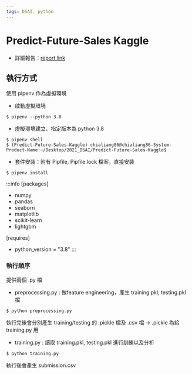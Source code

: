 ```yaml
---
tags: DSAI, python
---
```


# Predict-Future-Sales Kaggle

- 詳細報告：[report link](https://docs.google.com/presentation/d/1nMD0G22-CNBULoP0P4Gtn9MAQsO_bTo0vI2hzNKGz1k/edit?usp=sharing)

## 執行方式

使用 pipenv 作為虛擬環境

- 啟動虛擬環境
```shell 
$ pipenv --python 3.8
```

- 虛擬環境建立、指定版本為 python 3.8
```shell 
$ pipenv shell
$ (Predict-Future-Sales-Kaggle) chialiang86@chialiang86-System-Product-Name:~/Desktop/2021_DSAI/Predict-Future-Sales-Kaggle$
```

- 套件安裝：附有 Pipfile, Pipfile.lock 檔案，直接安裝
```shell
$ pipenv install
```
:::info
[packages]
- numpy
- pandas
- seaborn
- matplotlib
- scikit-learn
- lightgbm

[requires]
- python_version = "3.8"
:::

### 執行順序
提供兩個 .py 檔
- preprocessing.py : 做feature engineering，產生 training.pkl, testing.pkl 檔
```shell
$ python preprocessing.py
```
執行完後會分別產生 training/testing 的 .pickle 檔及 .csv 檔 -> .pickle 為給 training.py 用

- training.py : 讀取 training.pkl, testing.pkl 進行訓練以及分析
```shell
$ python training.py
```
執行後會產生 submission.csv

